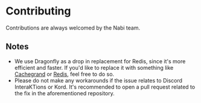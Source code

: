 # Contributing
Contributions are always welcomed by the Nabi team.

## Notes
* We use Dragonfly as a drop in replacement for Redis, since it's more efficient and faster. If you'd like to replace it
  with something like [Cachegrand](https://github.com/danielealbano/cachegrand/tree/main) or 
  [Redis](https://github.com/redis/redis), feel free to do so.
* Please do not make any workarounds if the issue relates to Discord InteraKTions or Kord. It's recommended to open a 
  pull request related to the fix in the aforementioned repository.
